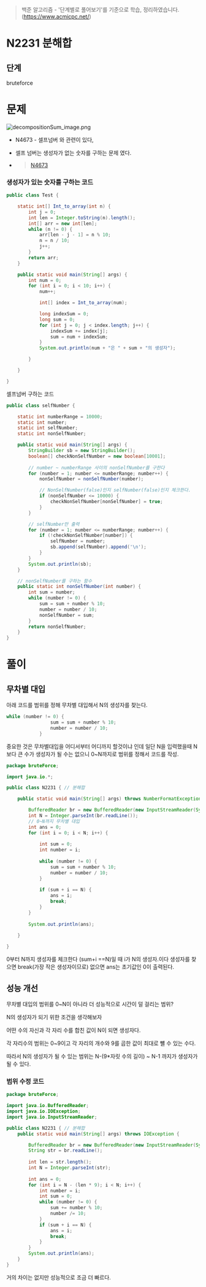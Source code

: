> 백준 알고리즘 - '단계별로 풀어보기'를 기준으로 학습, 정리하였습니다.(https://www.acmicpc.net/)

# N2231 분해합
## 단계 
bruteforce

# 문제
![decompositionSum_image.png](image/decompositionSum_image.png)
* N4673 - 셀프넘버 와 관련이 있다,

* 셀프 넘버는 생성자가 없는 숫자를 구하는 문제 였다.

* >[N4673](..\function\N4673.java)

### 생성자가 있는 숫자를 구하는 코드

```java
public class Test {

	static int[] Int_to_array(int n) {
		int j = 0;
		int len = Integer.toString(n).length();
		int[] arr = new int[len];
		while (n != 0) {
			arr[len - j - 1] = n % 10;
			n = n / 10;
			j++;
		}
		return arr;
	}

	public static void main(String[] args) {
		int num = 0;
		for (int i = 0; i < 10; i++) {
			num++;

			int[] index = Int_to_array(num);

			long indexSum = 0;
			long sum = 0;
			for (int j = 0; j < index.length; j++) {
				indexSum += index[j];
				sum = num + indexSum;		
			}
			System.out.println(num + "은 " + sum + "의 생성자");

		}

	}

}
```

셀프넘버 구하는 코드

```java
public class selfNumber {

	static int numberRange = 10000;
	static int number;
	static int selfNumber;
	static int nonSelfNumber;

	public static void main(String[] args) {
		StringBuilder sb = new StringBuilder();
		boolean[] checkNonSelfNumber = new boolean[10001];
		
		// number ~ numberRange 사이의 nonSelfNumber를 구한다
		for (number = 1; number <= numberRange; number++) {
			nonSelfNumber = nonSelfNumber(number);

			// NonSelfNumber(false)인지 selfNumber(false)인지 체크한다.
			if (nonSelfNumber <= 10000) {
				checkNonSelfNumber[nonSelfNumber] = true;
			}
		}

		// selfNumber만 출력		
		for (number = 1; number <= numberRange; number++) {
			if (!checkNonSelfNumber[number]) {
				selfNumber = number;
				sb.append(selfNumber).append('\n');
			}			
		}		
		System.out.println(sb);
	}

	// nonSelfNumber를 구하는 함수
	public static int nonSelfNumber(int number) {
		int sum = number;
		while (number != 0) {
			sum = sum + number % 10;
			number = number / 10;
			nonSelfNumber = sum;
		}
		return nonSelfNumber;
	}
}
```

# 풀이

## 무차별 대입

아래 코드를 범위를 정해 무차별 대입해서 N의 생성자를 찾는다.

```java
while (number != 0) {
				sum = sum + number % 10;
				number = number / 10;
			}
```

중요한 것은 무차별대입을 어디서부터 어디까지 할것이냐 인데 일단 N을 입력했을때 N보다 큰 수가 생성자가 될 수는 없으니 0~N까지로 범위를 정해서 코드를 작성.

```java
package bruteForce;

import java.io.*;

public class N2231 { // 분해합

	public static void main(String[] args) throws NumberFormatException, IOException {

		BufferedReader br = new BufferedReader(new InputStreamReader(System.in));
		int N = Integer.parseInt(br.readLine());
		// 0~N까지 무차별 대입
		int ans = 0;
		for (int i = 0; i < N; i++) {
			
			int sum = 0;
			int number = i;
			
			while (number != 0) {
				sum = sum + number % 10;
				number = number / 10;
			}
			
			if (sum + i == N) {
				ans = i;
				break;
			}			
		}
		
		System.out.println(ans);
		
	}

}
```

0부터 N까지 생성자를 체크한다 (sum+i ==N)일 때 i가 N의 생성자.이다 생성자를 찾으면 break(가장 작은 생성자이므로) 없으면 ans는 초기값인 0이 출력된다.

## 성능 개선

무차별 대입의 범위를 0~N이 아니라 더 성능적으로 시간이 덜 걸리는 범위?

N의 생성자가 되기 위한 조건을 생각해보자 

어떤 수의 자신과 각 자리 수를 합친 값이 N이 되면 생성자다. 

각 자리수의 범위는 0~9이고 각 자리의 개수와 9를 곱한 값이 최대로 뺼 수 있는 수다.

따라서 N의 생성자가 될 수 있는 범위는 N-(9*자릿 수의 길이) ~ N-1 까지가 생성자가 될 수 있다.

### 범위 수정 코드

```java
package bruteForce;

import java.io.BufferedReader;
import java.io.IOException;
import java.io.InputStreamReader;

public class N2231 { // 분해합
	public static void main(String[] args) throws IOException {

		BufferedReader br = new BufferedReader(new InputStreamReader(System.in));
		String str = br.readLine();
		
		int len = str.length();
		int N = Integer.parseInt(str);
		
		int ans = 0;
		for (int i = N - (len * 9); i < N; i++) {
			int number = i;
			int sum = 0;
			while (number != 0) {
				sum += number % 10;
				number /= 10;
			}
			if (sum + i == N) {
				ans = i;
				break;
			}
		}
		System.out.println(ans);
	}
}
```

거의 차이는 없지만 성능적으로 조금 더 빠르다.